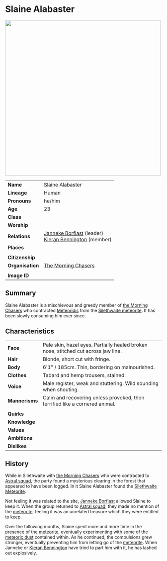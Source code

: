 # Slaine Alabaster

<img src="https://raw.githubusercontent.com/jesskelsall/astarus-images/main/characters/portraits/imageid.png" height="500" />

|||
| --- | --- |
| **Name** | Slaine Alabaster | character.3
| **Lineage** | Human |
| **Pronouns** | he/him |
| **Age** | 23 |
| **Class** | |
| **Worship** | |
| **Relations** | [Janneke Borflast](janneke-borflast.md) (leader)<br>[Kieran Bennington](kieran-bennington.md) (member) |
| **Places** | |
|||
| **Citizenship** | |
| **Organisation** | [The Morning Chasers](../organisations/the-morning-chasers.md) |
|||
| **Image ID** | |

## Summary

Slaine Alabaster is a mischievous and greedy member of [the Morning Chasers](../organisations/the-morning-chasers.md) who contracted [Meteoridis](../mechanics/roleplay/meteoridis.md) from the [Silethwaite meteorite](../items/meteoric/meteorites/silethwaite-meteorite.md). It has been slowly consuming him ever since.

## Characteristics

| | |
| --- | --- |
| **Face** | Pale skin, hazel eyes. Partially healed broken nose, stitched cut across jaw line. | characteristics.2
| **Hair** | Blonde, short cut with fringe. |
| **Body** | 6'1" / 185cm. Thin, bordering on malnourished. |
| **Clothes** | Tabard and hemp trousers, stained. |
| **Voice** | Male register, weak and stuttering. Wild sounding when shouting. |
| **Mannerisms** | Calm and recovering unless provoked, then terrified like a cornered animal. |
| | |
| **Quirks** | |
| **Knowledge** | |
| **Values** | |
| **Ambitions** | |
| **Dislikes** | |

## History

While in Silethwaite with [the Morning Chasers](../organisations/the-morning-chasers.md) who were contracted to [Astral squad](../organisations/government/astorrel/squads/astral-squad.md), the party found a mysterious clearing in the forest that appeared to have been logged. In it Slaine Alabaster found the [Silethwaite Meteorite](../items/meteoric/meteorites/silethwaite-meteorite.md).

Not feeling it was related to the site, [Janneke Borflast](janneke-borflast.md) allowed Slaine to keep it. When the group returned to [Astral squad](../organisations/government/astorrel/squads/astral-squad.md), they made no mention of the [meteorite](../items/meteoric/meteorite.md), feeling it was an unrelated treasure which they were entitled to keep.

Over the following months, Slaine spent more and more time in the presence of the [meteorite](../items/meteoric/meteorite.md), eventually experimenting with some of the [meteoric dust](../items/meteoric/meteoric-dust.md) contained within. As he continued, the compulsions grew stronger, eventually preventing him from letting go of the [meteorite](../items/meteoric/meteorite.md). When Janneke or [Kieran Bennington](kieran-bennington.md) have tried to part him with it, he has lashed out explosively.
